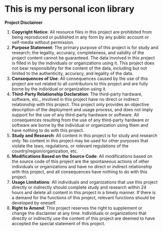 # This is my personal icon library

**Project Disclaimer**

1. **Copyright Notice**: All resource files in this project are prohibited from being reproduced or published in any form by any public account or self-media without permission.
2. **Purpose Statement**: The primary purpose of this project is for study and research; the legality, accuracy, completeness, and validity of the project content cannot be guaranteed. The data involved in this project is filled in by the individuals or organizations using it. This project does not bear responsibility for the content of the data, including but not limited to the authenticity, accuracy, and legality of the data.
3. **Consequences of Use**: All consequences caused by the use of this project are not related to all contributors to this project and are fully borne by the individual or organization using it.
4. **Third-Party Relationship Declaration**: The third-party hardware, software, etc., involved in this project have no direct or indirect relationship with this project. This project only provides an objective description of the deployment and usage process, and does not imply support for the use of any third-party hardware or software. All consequences resulting from the use of any third-party hardware or software are borne by the individual or organization using them and have nothing to do with this project.
5. **Study and Research**: All content in this project is for study and research only. No content in this project may be used for other purposes that violate the laws, regulations, or relevant regulations of the country/region/organization, etc.
6. **Modifications Based on the Source Code**: All modifications based on the source code of this project are the spontaneous actions of other individuals or organizations and have no direct or indirect relationship with this project, and all consequences have nothing to do with this project.
7. **Usage Limitations**: All individuals and organizations that use this project directly or indirectly should complete study and research within 24 hours and delete all content in this project in a timely manner. If there is a demand for the functions of this project, relevant functions should be developed by oneself.
8. **Right to Amend**: This project reserves the right to supplement or change the disclaimer at any time. Individuals or organizations that directly or indirectly use the content of this project are deemed to have accepted the special statement of this project.